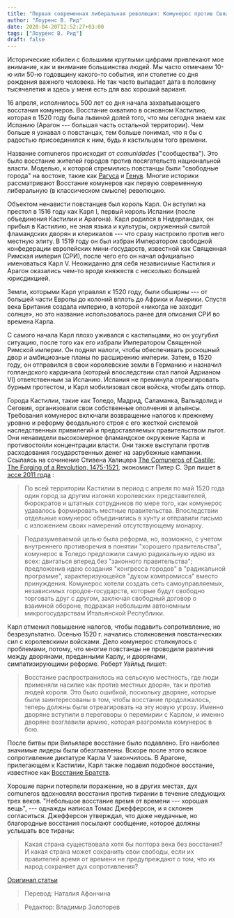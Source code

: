 ```yaml
---
title: "Первая современная либеральная революция: Комунерос против Священной Римской империи"
author: "Лоуренс В. Рид"
date: 2020-04-20T12:52:27+03:00
tags: ["Лоуренс В. Рид"]
draft: false
---
```


Исторические юбилеи с большими круглыми цифрами привлекают мое внимание, как и внимание большинства людей. Мы часто отмечаем 10-ю или 50-ю годовщину какого-то события, или столетие со дня рождения важного человека. Не так часто выпадает дата в половину тысячелетия и здесь у меня есть для вас хороший вариант.

16 апреля, исполнилось 500 лет со дня начала захватывающего восстания комунеров. Восстание охватило в основном Кастилию, которая в 1520 году была львиной долей того, что мы сегодня знаем как Испанию (Арагон --- большая часть остальной территории). Чем больше я узнавал о повстанцах, тем больше понимал, что я бы с радостью присоединился к ним, будь я кастильцем того времени.

Название comuneros происходит от _comunidades_ ("сообщества"). Это было восстание жителей городов против посягательств национальной власти. Моделью, к которой стремились повстанцы были "свободные города" на востоке, такие как [Рагуса](https://fee.org/articles/remembering-the-ragusan-republic/) и [Генуя](https://en.wikipedia.org/wiki/Republic_of_Genoa). Многие историки рассматривают Восстание комунеров как первую современную либеральную (в классическом смысле) революцию.

Объектом ненависти повстанцев был король Карл. Он вступил на престол в 1516 году как Карл I, первый король Испании (после объединения Кастилии и Арагона). Карл родился в Нидерландах, он прибыл в Кастилию, не зная языка и культуры, окруженный свитой фламандских дворян и клерикалов --- что сразу настроило против него местную элиту. В 1519 году он был избран Императором свободной конфедерации европейских мини-государств, известной как Священная Римская империя (СРИ), после чего его он начал официально именоваться Карл V. Неожиданно для себя независимые Кастилия и Арагон оказались чем-то вроде княжеств с несколько большей юрисдикцией.

Земли, которыми Карл управлял к 1520 году, были обширны --- от большей части Европы до колоний вплоть до Африки и Америки. Спустя века Британия создала империю, в которой «никогда не заходит солнце», но это название использовалось ранее для описания СРИ во времена Карла.

С самого начала Карл плохо уживался с кастильцами, но он усугубил ситуацию, после того как его избрали Императором Священной Римской империи. Он поднял налоги, чтобы обеспечивать роскошный двор и амбициозные планы по расширению империи. Затем, в 1520 году, он отправился в свои королевские земли в Германию и назначил голландского кардинала (который впоследствии стал папой Адрианом VI) ответственным за Испанию. Испания не преминула отреагировать бурным протестом, и Карл мобилизовал свои войска, чтобы дать отпор.

Города Кастилии, такие как Толедо, Мадрид, Саламанка, Вальядолид и Сеговия, организовали свои собственные ополчения и альянсы. Требования комунерос включали возвращение налогов к прежнему уровню и реформу феодального строя с его жесткой системой наследственных привилегий и предоставляемых правительством льгот. Они ненавидели высокомерное фламандское окружение Карла и противостояли концентрации власти. Они также выступали против расходования государственных денег на зарубежные кампании. Ссылаясь на сочинение Стивена Халицера [The Comuneros of  Castile: The Forging of a Revolution, 1475-1521](https://www.amazon.com/Comuneros-Castile-Forging-Revolution-1475-1521/dp/0299085007/ref=sr_1_1?dchild=1&keywords=comuneros+stephen&qid=1586788162&s=books&sr=1-1), экономист Питер С. Эрл пишет в [эссе 2011 года](https://mises.org/library/comuneros-revolt-and-its-lessons) :

> По всей территории Кастилии в период с апреля по май 1520 года один город за другим изгонял королевских представителей, бюрократов и штатных сотрудников по мере того, как  комунерос удавалось формировать местные правительства. Впоследствии отдельные комунерос объединились в хунту и отправили письмо с изложением своих намерений отсутствующему монарху.

> Подразумеваемой целью была реформа, но, возможно, с учетом внутреннего противоречия в понятии "хорошего правительства", комунерос в Толедо предложили самую радикальную идею из всех: двигаться вперед без "законного правительства"; предложенив идею создания "конгресса городов" в "радикальной программе", характеризующейся "духом компромисса" вместо принуждения. Комунерос хотели создать сеть самоуправляемых, независимых городов-государств, которые будут свободно торговать друг с другом, заключая свободный договор о взаимной обороне, подражая небольшим автономным микрогосударствам Итальянской Республики.

Карл отменил повышение налогов, чтобы подавить сопротивление, но безрезультатно. Осенью 1520 г. начались столкновения повстанческих сил с королевскими войсками. Дело комунерос столкнулось с проблемами, потому, что многие повстанцы не проводили различия между дворянами, преданными Карлу, и дворянами, симпатизирующими реформе. Роберт Уайльд пишет:

> Восстание распространилось на сельскую местность, где люди применяли насилие как против местных дворян, так и против людей короля. Это было ошибкой, поскольку дворяне, которые были заинтересованы в том, чтобы восстание продолжалось, теперь должны были отреагировать на эту новую угрозу. Именно дворяне вступили в переговоры о перемирии с Карлом, и именно дворяне возглавили армию, которая разгромила комунерос в бою.

После битвы при Вильяларе восстание было подавлено. Его наиболее значимые лидеры были обезглавлены. Вскоре после этого всякое сопротивление диктатуре Карла V закончилось. В Арагоне, прилегающем к Кастилии, Карл также подавил подобное восстание, известное как [Восстание Братств](https://en.wikipedia.org/wiki/Revolt_of_the_Brotherhoods).

Хорошие парни потерпели поражение, но в других местах, дух comuneros вдохновлял восстания против тирании в течение следующих трех веков. "Небольшое восстание время от времени --- хорошая вещь", --- однажды написал Томас Джефферсон, и я склонен согласиться. Джефферсон утверждал, что даже неудачные, но благородные восстания посылают сообщение, которое должны услышать все тираны:

> Какая страна существовала хотя бы полтора века без восстания? И какая страна может сохранить свои свободы, если их правителей время от времени не предупреждают о том, что их народ сохраняет дух сопротивления?

[Оригинал статьи](https://fee.org/articles/the-first-modern-revolution-for-liberty-the-comuneros-vs-the-holy-roman-empire/)

> Перевод: Наталия Афончина

> Редактор: Владимир Золоторев
